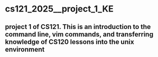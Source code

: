 # cs121_2025__project_1_KE

## project 1 of CS121. This is an introduction to the command line, vim commands, and transferring knowledge of CS120 lessons into the unix environment

